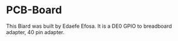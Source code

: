 # PCB-Board
This Biard was built by Edaefe Efosa.
It is a DE0 GPIO to breadboard adapter, 40 pin adapter.
